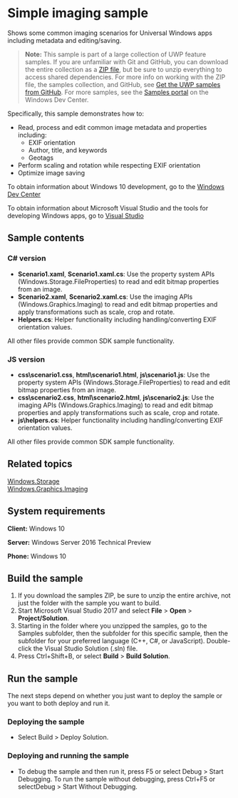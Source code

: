 <!---
  category: AudioVideoAndCamera
  samplefwlink: http://go.microsoft.com/fwlink/p/?LinkId=620601
--->

# Simple imaging sample

Shows some common imaging scenarios for Universal Windows apps including metadata and editing/saving.

> **Note:** This sample is part of a large collection of UWP feature samples. 
> If you are unfamiliar with Git and GitHub, you can download the entire collection as a 
> [ZIP file](https://github.com/Microsoft/Windows-universal-samples/archive/master.zip), but be 
> sure to unzip everything to access shared dependencies. For more info on working with the ZIP file, 
> the samples collection, and GitHub, see [Get the UWP samples from GitHub](https://aka.ms/ovu2uq). 
> For more samples, see the [Samples portal](https://aka.ms/winsamples) on the Windows Dev Center. 

Specifically, this sample demonstrates how to:

- Read, process and edit common image metadata and properties including:
  - EXIF orientation
  - Author, title, and keywords
  - Geotags
- Perform scaling and rotation while respecting EXIF orientation
- Optimize image saving

To obtain information about Windows 10 development, go to the [Windows Dev Center](http://go.microsoft.com/fwlink/?LinkID=532421)

To obtain information about Microsoft Visual Studio and the tools for developing Windows apps, go to [Visual Studio](http://go.microsoft.com/fwlink/?LinkID=532422)

## Sample contents

### C# version

- **Scenario1.xaml**, **Scenario1.xaml.cs**: Use the property system APIs (Windows.Storage.FileProperties) to read and edit bitmap properties from an image.
- **Scenario2.xaml**, **Scenario2.xaml.cs**: Use the imaging APIs (Windows.Graphics.Imaging) to read and edit bitmap properties and apply transformations such as scale, crop and rotate.
- **Helpers.cs**: Helper functionality including handling/converting EXIF orientation values.

All other files provide common SDK sample functionality.

### JS version

- **css\scenario1.css**, **html\scenario1.html**, **js\scenario1.js**: Use the property system APIs (Windows.Storage.FileProperties) to read and edit bitmap properties from an image.
- **css\scenario2.css**, **html\scenario2.html**, **js\scenario2.js**: Use the imaging APIs (Windows.Graphics.Imaging) to read and edit bitmap properties and apply transformations such as scale, crop and rotate.
- **js\helpers.cs**: Helper functionality including handling/converting EXIF orientation values.

All other files provide common SDK sample functionality.

## Related topics

[Windows.Storage](http://msdn.microsoft.com/library/windows/apps/br227346)  
[Windows.Graphics.Imaging](http://msdn.microsoft.com/library/windows/apps/br226400)  

## System requirements

**Client:** Windows 10

**Server:** Windows Server 2016 Technical Preview

**Phone:** Windows 10

## Build the sample

1. If you download the samples ZIP, be sure to unzip the entire archive, not just the folder with the sample you want to build. 
2. Start Microsoft Visual Studio 2017 and select **File** \> **Open** \> **Project/Solution**.
3. Starting in the folder where you unzipped the samples, go to the Samples subfolder, then the subfolder for this specific sample, then the subfolder for your preferred language (C++, C#, or JavaScript). Double-click the Visual Studio Solution (.sln) file.
4. Press Ctrl+Shift+B, or select **Build** \> **Build Solution**.

## Run the sample

The next steps depend on whether you just want to deploy the sample or you want to both deploy and run it.

### Deploying the sample

- Select Build > Deploy Solution. 

### Deploying and running the sample

- To debug the sample and then run it, press F5 or select Debug >  Start Debugging. To run the sample without debugging, press Ctrl+F5 or selectDebug > Start Without Debugging. 
